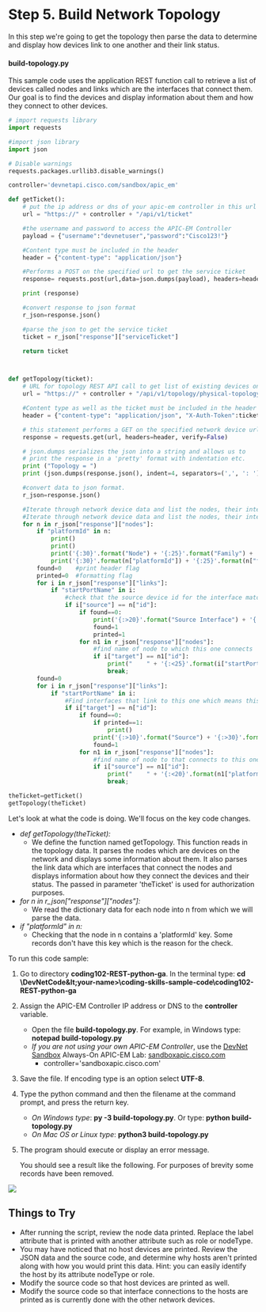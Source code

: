 # Step 5. Build Network Topology

In this step we're going to get the topology then parse the data to determine and display how devices link to one another and their link status.


#### build-topology.py
This sample code uses the application REST function call to retrieve a list of devices called nodes and links which are the interfaces that connect them. Our goal is to find the devices and display information about them and how they connect to other devices.


```python
# import requests library
import requests

#import json library
import json

# Disable warnings
requests.packages.urllib3.disable_warnings()

controller='devnetapi.cisco.com/sandbox/apic_em'

def getTicket():
	# put the ip address or dns of your apic-em controller in this url
	url = "https://" + controller + "/api/v1/ticket"

	#the username and password to access the APIC-EM Controller
	payload = {"username":"devnetuser","password":"Cisco123!"}

	#Content type must be included in the header
	header = {"content-type": "application/json"}

	#Performs a POST on the specified url to get the service ticket
	response= requests.post(url,data=json.dumps(payload), headers=header, verify=False)

	print (response)

	#convert response to json format
	r_json=response.json()

	#parse the json to get the service ticket
	ticket = r_json["response"]["serviceTicket"]

	return ticket



def getTopology(ticket):
	# URL for topology REST API call to get list of existing devices on the network, and build topology
	url = "https://" + controller + "/api/v1/topology/physical-topology"

	#Content type as well as the ticket must be included in the header
	header = {"content-type": "application/json", "X-Auth-Token":ticket}

	# this statement performs a GET on the specified network device url
	response = requests.get(url, headers=header, verify=False)

	# json.dumps serializes the json into a string and allows us to
	# print the response in a 'pretty' format with indentation etc.
	print ("Topology = ")
	print (json.dumps(response.json(), indent=4, separators=(',', ': ')))

	#convert data to json format.
	r_json=response.json()

	#Iterate through network device data and list the nodes, their interfaces, status and to what they connect
	#Iterate through network device data and list the nodes, their interfaces, status and to what they connect
	for n in r_json["response"]["nodes"]:
		if "platformId" in n:
			print()
			print()
			print('{:30}'.format("Node") + '{:25}'.format("Family") + '{:20}'.format("Label")+ "Management IP")
			print('{:30}'.format(n["platformId"]) + '{:25}'.format(n["family"]) + '{:20}'.format(n["label"]) + n["ip"])		
		found=0    #print header flag
		printed=0  #formatting flag
		for i in r_json["response"]["links"]:
			if "startPortName" in i:
				#check that the source device id for the interface matches the node id.  Means interface originated from this device.
				if i["source"] == n["id"]:
					if found==0:
						print('{:>20}'.format("Source Interface") + '{:>15}'.format("Target") +'{:>28}'.format("Target Interface") + '{:>15}'.format("Status") )
						found=1
						printed=1					
					for n1 in r_json["response"]["nodes"]:
						#find name of node to which this one connects
						if i["target"] == n1["id"]:
							print("    " + '{:<25}'.format(i["startPortName"]) + '{:<18}'.format(n1["platformId"]) + '{:<25}'.format(i["endPortName"]) + '{:<9}'.format(i["linkStatus"]) )							
							break;
		found=0		
		for i in r_json["response"]["links"]:
			if "startPortName" in i:
				#Find interfaces that link to this one which means this node is the target.
				if i["target"] == n["id"]:
					if found==0:
						if printed==1:
							print()
						print('{:>10}'.format("Source") + '{:>30}'.format("Source Interface") + '{:>25}'.format("Target Interface") + '{:>13}'.format("Status"))
						found=1					
					for n1 in r_json["response"]["nodes"]:
						#find name of node to that connects to this one
						if i["source"] == n1["id"]:							
							print("    " + '{:<20}'.format(n1["platformId"]) + '{:<25}'.format(i["startPortName"]) + '{:<23}'.format(i["endPortName"]) + '{:<8}'.format(i["linkStatus"]))
							break;

theTicket=getTicket()
getTopology(theTicket)
```

Let's look at what the code is doing.  We'll focus on the key code changes.
* *def getTopology(theTicket):*
    * We define the function named getTopology.  This function reads in the topology data.  It parses the nodes which are devices on the network and displays some information about them.  It also parses the link data which are interfaces that connect the nodes and displays information about how they connect the devices and their status. The passed in parameter 'theTicket' is used for authorization purposes.
* *for n in r_json["response"]["nodes"]:*
    * We read the dictionary data for each node into n from which we will parse the data.
* *if "platformId" in n:*
    * Checking that the node in n contains a 'platformId' key.  Some records don't have this key which is the reason for the check.


To run this code sample:
1. Go to directory **coding102-REST-python-ga**.  In the terminal type:
    **cd \DevNetCode\&lt;your-name&gt;\coding-skills-sample-code\coding102-REST-python-ga**
2. Assign the APIC-EM Controller IP address or DNS to the **controller** variable.
    * Open the file **build-topology.py**.  For example, in Windows type: **notepad build-topology.py**
    * *If you are not using your own APIC-EM Controller*, use the [DevNet Sandbox](https://developer.cisco.com/site/devnet/sandbox/) Always-On APIC-EM Lab: [sandboxapic.cisco.com](https://sandboxapic.cisco.com)
        * controller='sandboxapic.cisco.com'
3. Save the file. If encoding type is an option select **UTF-8**.
4. Type the python command and then the filename at the command prompt, and press the return key.
    * *On Windows type*: **py -3 build-topology.py**.  Or type: **python build-topology.py**
    * *On Mac OS or Linux type*: **python3 build-topology.py**
5. The program should execute or display an error message.

    You should see a result like the following.  For purposes of brevity some records have been removed.

![](/posts/files/coding-102-rest-python-ga/assets/images/build-topology.png)


## Things to Try
* After running the script, review the node data printed. Replace the label attribute that is printed with another attribute such as role or nodeType.
* You may have noticed that no host devices are printed.  Review the JSON data and the source code, and determine why hosts aren't printed along with how you would print this data. Hint: you can easily identify the host by its attribute nodeType or role.
* Modify the source code so that host devices are printed as well.
* Modify the source code so that interface connections to the hosts are printed as is currently done with the other network devices.
